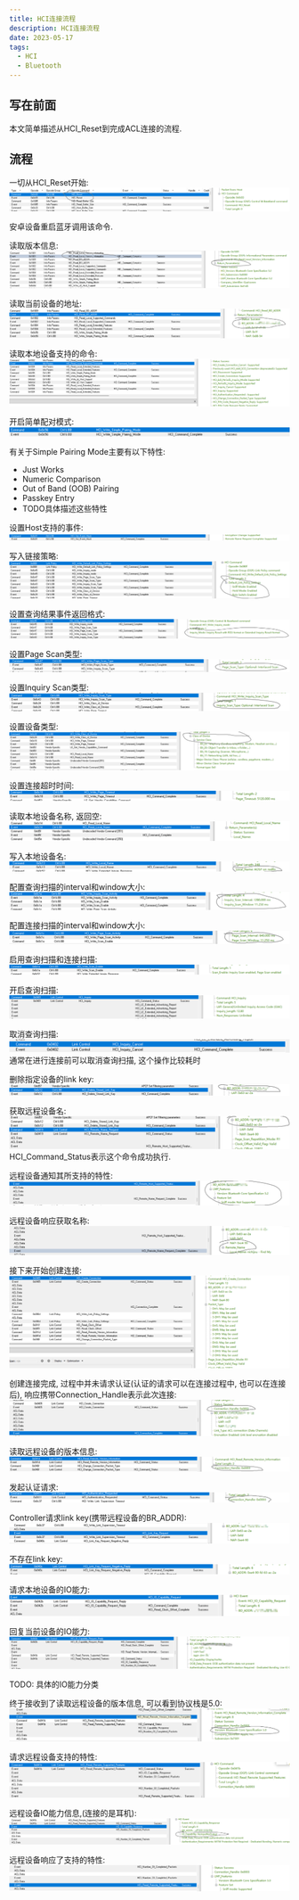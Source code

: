 ```yaml
---
title: HCI连接流程
description: HCI连接流程
date: 2023-05-17
tags:
  - HCI
  - Bluetooth
---
```


## 写在前面
本文简单描述从HCI_Reset到完成ACL连接的流程.

##  流程
一切从HCI_Reset开始:
![](https://raw.githubusercontent.com/zabbits/cdn/main/picgo/202305172350283.png)

安卓设备重启蓝牙调用该命令.

读取版本信息:
![image.png](https://raw.githubusercontent.com/zabbits/cdn/main/picgo/20230517235520.png)

读取当前设备的地址:
![image.png](https://raw.githubusercontent.com/zabbits/cdn/main/picgo/20230517235650.png)

读取本地设备支持的命令:
![image.png](https://raw.githubusercontent.com/zabbits/cdn/main/picgo/20230517235746.png)

开启简单配对模式:
![image.png](https://raw.githubusercontent.com/zabbits/cdn/main/picgo/20230518000315.png)

有关于Simple Pairing Mode主要有以下特性:
- Just Works
- Numeric Comparison
- Out of Band (OOB) Pairing
- Passkey Entry
- TODO具体描述这些特性

设置Host支持的事件:
![image.png](https://raw.githubusercontent.com/zabbits/cdn/main/picgo/20230518000611.png)

写入链接策略:
![image.png](https://raw.githubusercontent.com/zabbits/cdn/main/picgo/20230518000718.png)

设置查询结果事件返回格式:
![image.png](https://raw.githubusercontent.com/zabbits/cdn/main/picgo/20230518000829.png)

设置Page Scan类型:
![image.png](https://raw.githubusercontent.com/zabbits/cdn/main/picgo/20230518000911.png)

设置Inquiry Scan类型:
![image.png](https://raw.githubusercontent.com/zabbits/cdn/main/picgo/20230518000948.png)

设置设备类型:
![image.png](https://raw.githubusercontent.com/zabbits/cdn/main/picgo/20230518001155.png)

设置连接超时时间:
![image.png](https://raw.githubusercontent.com/zabbits/cdn/main/picgo/20230518001225.png)

读取本地设备名称, 返回空:
![image.png](https://raw.githubusercontent.com/zabbits/cdn/main/picgo/20230518001306.png)

写入本地设备名:
![image.png](https://raw.githubusercontent.com/zabbits/cdn/main/picgo/20230518001352.png)

配置查询扫描的interval和window大小:
![image.png](https://raw.githubusercontent.com/zabbits/cdn/main/picgo/20230518001445.png)

配置连接扫描的interval和window大小:
![image.png](https://raw.githubusercontent.com/zabbits/cdn/main/picgo/20230518001537.png)

启用查询扫描和连接扫描:
![image.png](https://raw.githubusercontent.com/zabbits/cdn/main/picgo/20230518001638.png)

开启查询扫描:
![image.png](https://raw.githubusercontent.com/zabbits/cdn/main/picgo/20230518001714.png)

取消查询扫描:
![image.png](https://raw.githubusercontent.com/zabbits/cdn/main/picgo/20230518001801.png)
通常在进行连接前可以取消查询扫描, 这个操作比较耗时

删除指定设备的link key:
![image.png](https://raw.githubusercontent.com/zabbits/cdn/main/picgo/20230518001948.png)

获取远程设备名:
![image.png](https://raw.githubusercontent.com/zabbits/cdn/main/picgo/20230518002056.png)
HCI_Command_Status表示这个命令成功执行.

远程设备通知其所支持的特性:
![image.png](https://raw.githubusercontent.com/zabbits/cdn/main/picgo/20230518002347.png)

远程设备响应获取名称:
![image.png](https://raw.githubusercontent.com/zabbits/cdn/main/picgo/20230518002428.png)

接下来开始创建连接:
![image.png](https://raw.githubusercontent.com/zabbits/cdn/main/picgo/20230518002605.png)

创建连接完成, 过程中并未请求认证(认证的请求可以在连接过程中, 也可以在连接后), 响应携带Connection_Handle表示此次连接:
![image.png](https://raw.githubusercontent.com/zabbits/cdn/main/picgo/20230518002849.png)

读取远程设备的版本信息:
![image.png](https://raw.githubusercontent.com/zabbits/cdn/main/picgo/20230518002940.png)

发起认证请求:
![image.png](https://raw.githubusercontent.com/zabbits/cdn/main/picgo/20230518003008.png)

Controller请求link key(携带远程设备的BR_ADDR):
![image.png](https://raw.githubusercontent.com/zabbits/cdn/main/picgo/20230518003053.png)

不存在link key:
![image.png](https://raw.githubusercontent.com/zabbits/cdn/main/picgo/20230518003202.png)

请求本地设备的IO能力:
![image.png](https://raw.githubusercontent.com/zabbits/cdn/main/picgo/20230518003321.png)

回复当前设备的IO能力:
![image.png](https://raw.githubusercontent.com/zabbits/cdn/main/picgo/20230518003457.png)

TODO: 具体的IO能力分类

终于接收到了读取远程设备的版本信息, 可以看到协议栈是5.0:
![image.png](https://raw.githubusercontent.com/zabbits/cdn/main/picgo/20230518003618.png)

请求远程设备支持的特性:
![image.png](https://raw.githubusercontent.com/zabbits/cdn/main/picgo/20230518003732.png)

远程设备IO能力信息,(连接的是耳机):
![image.png](https://raw.githubusercontent.com/zabbits/cdn/main/picgo/20230518003824.png)

远程设备响应了支持的特性:
![image.png](https://raw.githubusercontent.com/zabbits/cdn/main/picgo/20230518003953.png)
